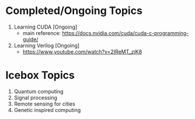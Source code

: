 # Completed/Ongoing Topics

1. Learning CUDA [Ongoing]
   - main reference: https://docs.nvidia.com/cuda/cuda-c-programming-guide/
2. Learning Verilog [Ongoing]
    - https://www.youtube.com/watch?v=2IReMT_zjK8

# Icebox Topics

1. Quantum computing
1. Signal processing
1. Remote sensing for cities
1. Genetic inspired computing
